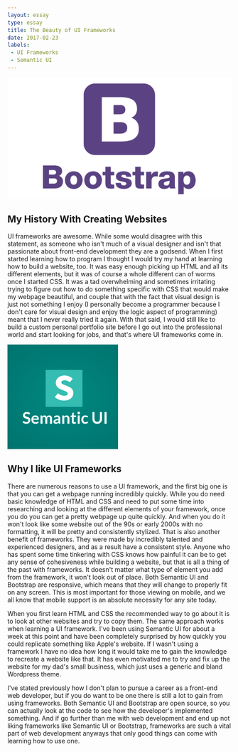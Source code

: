 ```yaml
---
layout: essay
type: essay
title: The Beauty of UI Frameworks
date: 2017-02-23
labels:
 - UI Frameworks
 - Semantic UI
---
```


<img class="ui image" src="../images/bootstrap.gif">

## My History With Creating Websites

UI frameworks are awesome. While some would disagree with this statement, as someone who isn't much of a visual designer and isn't that passionate about front-end development they are a godsend. When I first started learning how to program I thought I would try my hand at learning how to build a website, too. It was easy enough picking up HTML and all its different elements, but it was of course a whole different can of worms once I started CSS. It was a tad overwhelming and sometimes irritating trying to figure out how to do something specific with CSS that would make my webpage beautiful, and couple that with the fact that visual design is just not something I enjoy (I personally become a programmer because I don't care for visual design and enjoy the logic aspect of programming) meant that I never really tried it again. With that said, I would still like to build a custom personal portfolio site before I go out into the professional world and start looking for jobs, and that's where UI frameworks come in.

<img class="ui image" src="../images/semantic-ui.png">

## Why I like UI Frameworks

There are numerous reasons to use a UI framework, and the first big one is that you can get a webpage running incredibly quickly. While you do need basic knowledge of HTML and CSS and need to put some time into researching and looking at the different elements of your framework, once you do you can get a pretty webpage up quite quickly. And when you do it won't look like some website out of the 90s or early 2000s with no formatting, it will be pretty and consistently stylized. That is also another benefit of frameworks. They were made by incredibly talented and experienced designers, and as a result have a consistent style. Anyone who has spent some time tinkering with CSS knows how painful it can be to get any sense of cohesiveness while building a website, but that is all a thing of the past with frameworks. It doesn't matter what type of element you add from the framework, it won't look out of place. Both Semantic UI and Bootstrap are responsive, which means that they will change to properly fit on any screen. This is most important for those viewing on mobile, and we all know that mobile support is an absolute necessity for any site today.

When you first learn HTML and CSS the recommended way to go about it is to look at other websites and try to copy them. The same approach works when learning a UI framework. I've been using Semantic UI for about a week at this point and have been completely surprised by how quickly you could replicate something like Apple's website. If I wasn't using a framework I have no idea how long it would take me to gain the knowledge to recreate a website like that. It has even motivated me to try and fix up the website for my dad's small business, which just uses a generic and bland Wordpress theme.

I've stated previously how I don't plan to pursue a career as a front-end web developer, but if you do want to be one there is still a lot to gain from using frameworks. Both Semantic UI and Bootstrap are open source, so you can actually look at the code to see how the developer's implemented something. And if go further than me with web development and end up not liking frameworks like Semantic UI or Bootstrap, frameworks are such a vital part of web development anyways that only good things can come with learning how to use one.
